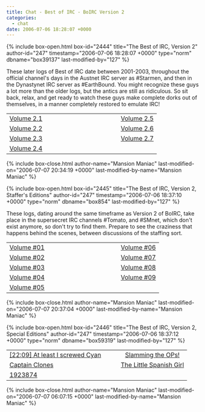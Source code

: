 ```yaml
---
title: Chat - Best of IRC - BoIRC Version 2
categories:
  - chat
date: 2006-07-06 18:28:07 +0000
---
```

{% include box-open.html box-id="2444" title="The Best of IRC, Version 2" author-id="247" timestamp="2006-07-06 18:28:07 +0000" type="norm" dbname="box39137" last-modified-by="127" %}
<p>
These later logs of Best of IRC date between 2001-2003, throughout the official channel's days in the Austnet IRC server as #Starmen, and then in the Dynastynet IRC server as #EarthBound.  You might recognize these guys a lot more than the older logs, but the antics are still as ridiculous.  So sit back, relax, and get ready to watch these guys make complete dorks out of themselves, in a manner completely restored to emulate IRC!
</p>

<p>
<table border="0">
<tr>
<td VALIGN="middle" width="275"><a href="http://starmen.net/chat/boirc/volume2.1.html">Volume 2.1</a></td>
<td align="middle"><a href="http://starmen.net/chat/boirc/volume2.5.html">Volume 2.5</a></td>
</tr>
<tr>
<td VALIGN="middle"><a href="http://starmen.net/chat/boirc/volume2.2.html">Volume 2.2</a></td>
<td VALIGN="middle"><a href="http://starmen.net/chat/boirc/volume2.6.html">Volume 2.6</a></td>
</tr>
<tr>
<td VALIGN="middle"><a href="http://starmen.net/chat/boirc/volume2.3.html">Volume 2.3</a></td>
<td VALIGN="middle"><a href="http://starmen.net/chat/boirc/volume2.7.html">Volume 2.7</a></td>
</tr>
<tr>
<td VALIGN="middle"><a href="http://starmen.net/chat/boirc/volume2.4.html">Volume 2.4</a></td>
<td VALIGN="middle"></td>
</tr>
</table>
</p>
{% include box-close.html author-name="Mansion Maniac" last-modified-on="2006-07-07 20:34:19 +0000" last-modified-by-name="Mansion Maniac" %}

{% include box-open.html box-id="2445" title="The Best of IRC, Version 2, Staffer's Editions" author-id="247" timestamp="2006-07-06 18:37:10 +0000" type="norm" dbname="box854" last-modified-by="127" %}
<p>
These logs, dating around the same timeframe as Version 2 of BoIRC, take place in the supersecret IRC channels #Tomato, and #SMnet, which don't exist anymore, so don't try to find them.  Prepare to see the craziness that happens behind the scenes, between discussions of the staffing sort.
</p>

<p>
<table border="0">
<tr>
<td VALIGN="middle" width="275"><a href="http://starmen.net/chat/boirc/staffervolume01.html">Volume #01</a></td>
<td align="middle"><a href="http://starmen.net/chat/boirc/staffervolume06.html">Volume #06</a></td>
</tr>
<tr>
<td VALIGN="middle"><a href="http://starmen.net/chat/boirc/staffervolume02.html">Volume #02</a></td>
<td VALIGN="middle"><a href="http://starmen.net/chat/boirc/staffervolume07.html">Volume #07</a></td>
</tr>
<tr>
<td VALIGN="middle"><a href="http://starmen.net/chat/boirc/staffervolume03.html">Volume #03</a></td>
<td VALIGN="middle"><a href="http://starmen.net/chat/boirc/staffervolume08.html">Volume #08</a></td>
</tr>
<tr>
<td VALIGN="middle"><a href="http://starmen.net/chat/boirc/staffervolume04.html">Volume #04</a></td>
<td VALIGN="middle"><a href="http://starmen.net/chat/boirc/staffervolume09.html">Volume #09</a></td>
</tr>
<tr>
<td VALIGN="middle"><a href="http://starmen.net/chat/boirc/staffervolume05.html">Volume #05</a></td>
<td VALIGN="middle"></td>
</tr>
</table>
</p>
{% include box-close.html author-name="Mansion Maniac" last-modified-on="2006-07-07 20:37:04 +0000" last-modified-by-name="Mansion Maniac" %}

{% include box-open.html box-id="2446" title="The Best of IRC, Version 2, Special Editions" author-id="247" timestamp="2006-07-06 18:37:12 +0000" type="norm" dbname="box59319" last-modified-by="127" %}
<p>
<table border="0">
<tr>
<td VALIGN="middle" width="275"><a href="http://starmen.net/chat/boirc/alisc.png">[22:09] At least I screwed Cyan</a></td>
<td align="middle"><a href="http://starmen.net/chat/boirc/slamsintro.php">Slamming the OPs!</a></td>
</tr>
<tr>
<td VALIGN="middle"><a href="http://starmen.net/chat/boirc/captainattack.png">Captain Clones</a></td>
<td VALIGN="middle"><a href="http://starmen.net/chat/boirc/spainintro.php">The Little Spanish Girl</a></td>
</tr>
<tr>
<td VALIGN="middle"><a href="http://starmen.net/chat/boirc/1923874intro.php">1923874</a></td>
<td VALIGN="middle"></td>
</tr>
</table>
</p>
{% include box-close.html author-name="Mansion Maniac" last-modified-on="2006-07-07 06:07:15 +0000" last-modified-by-name="Mansion Maniac" %}
